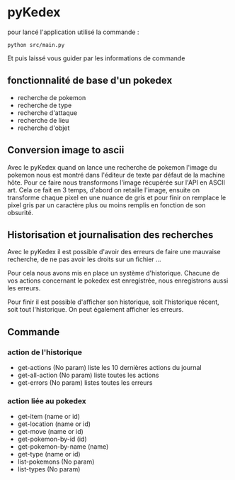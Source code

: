 # pyKedex

pour lancé l'application utilisé la commande :

`python src/main.py`

Et puis laissé vous guider par les informations de commande

## fonctionnalité de base d'un pokedex

 - recherche de pokemon
 - recherche de type
 - recherche d'attaque
 - recherche de lieu
 - recherche d'objet
  
## Conversion image to ascii

Avec le pyKedex quand on lance une recherche de pokemon l'image du pokemon nous est montré dans l'éditeur de texte par défaut de la machine hôte. Pour ce faire nous transformons l'image récupérée sur l'API en ASCII art.
Cela ce fait en 3 temps, d'abord on retaille l'image, ensuite on transforme chaque pixel en une nuance de gris et pour finir on remplace le pixel gris par un caractère plus ou moins remplis en fonction de son obsurité.

## Historisation et journalisation des recherches

Avec le pyKedex il est possible d'avoir des erreurs de faire une mauvaise recherche, de ne pas avoir les droits sur un fichier ...

Pour cela nous avons mis en place un système d'historique. Chacune de vos actions concernant le pokedex est enregistrée, nous enregistrons aussi les erreurs.

Pour finir il est possible d'afficher son historique, soit l'historique récent, soit tout l'historique. On peut également afficher les erreurs.

## Commande

### action de l'historique
- get-actions (No param) liste les 10 dernières actions du journal
- get-all-action (No param) liste toutes les actions
- get-errors (No param) listes toutes les erreurs
### action liée au pokedex
- get-item (name or id)
- get-location (name or id)
- get-move (name or id)
- get-pokemon-by-id (id)
- get-pokemon-by-name (name)
- get-type (name or id)
- list-pokemons (No param)
- list-types (No param)